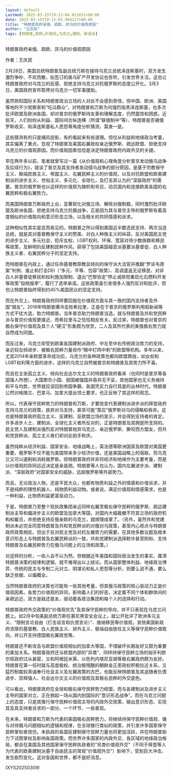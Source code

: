 ```yaml
---
layout: default
Lastmod: 2025-03-15T19:13:04.811651+00:00
date: 2025-03-15T19:13:03.994217+00:00
title: "特朗普政府亲俄、疏欧、厌乌的价值观原因"
author: "王庆民"
tags: [特朗普,民粹,价值观,乌克兰,建制，新语丝]
---
```


特朗普政府亲俄、疏欧、厌乌的价值观原因

作者：王庆民

2月28日，美国总统特朗普及副总统万斯在接待乌克兰总统泽连斯基时，双方发生激烈争吵、不欢而散，拟签订的美乌矿产开发协议也告吹，引发世界关注。这也让特朗普政府对乌克兰的反感、拒绝支持乌克兰对抗俄罗斯的态度公开化。3月3日，美国政府宣布暂停对乌克兰一切军事援助。

虽然熟知国际关系和特朗普政治立场的人对此不会感到奇怪，但中国、欧洲、美国等地的不少观察家和“吃瓜群众”，对特朗普和万斯为何强烈指责泽连斯基，也多次批评欧盟及欧洲各国，却对普京的俄罗斯持友善和理解态度，仍然震惊和困惑。近些天，人们纷纷从利益、国际间合纵连横（所谓“联俄制中”等）、特朗普是否被俄罗斯收买、和泽连斯基私人恩怨等角度分析猜测，莫衷一是。

这些猜测有的只是捕风捉影，有的看起来有些道理。但仅从利益和地缘政治考量，其实偏离了重点，忽视了特朗普及美国右翼政权亲近俄罗斯、疏远欧盟、拒绝支持乌克兰的价值观原因。而价值观因素恰恰是决定特朗普政府内政外交的关键。

早在两年多以前，笔者就曾写过一篇《从价值观和心理角度分析普京发动俄乌战争及后续行为》，就谈了普京及其支持者发动侵乌战争的部分原因，是基于宗教保守主义、极端民族主义、帝国主义、右翼民粹主义的价值观，以及对抗欧盟和欧美建制派的进步主义、世俗主义、多元化、全球化，及打击其认为的“深层政府”的需要。普京的俄罗斯也以这样的价值观为旗帜和号召，动员国内和连接欧美各国的右翼民粹和极右翼势力。

而美国特朗普万斯政府上台，显著软化对俄立场、解除对俄制裁，同时激烈批评欧盟及欧洲各国、拒绝支持乌克兰抗俄战争，正是因为其与普京主导的俄罗斯有着高度相似的价值取向和意识形态立场，以及相关的共同情感和诉求。

这种相似性其实是显而易见的。特朗普之所以得到美国近半数选民支持、两次当选总统，就是其对基督教保守主义的赞美、对白人种族主义的纵容，反对美国民主党的进步主义、多元社会，贬斥女权、LGBT权利、环保、宽容对待少数族群和移民等政策，及鲜明的反建制民粹作风，获得了包括美国福音派基要派基督徒、白人种族主义者、右翼民粹分子的坚定支持。

而特朗普在内政上，通过任命基督教原教旨倾向的保守派大法官并推翻“罗诉韦德案”判例、废止和打击DEI（“多元、平等、包容”政策）、高调遣返无证移民、对非白人非基督徒移民和权利施加限制、退出“巴黎协定”停止减排而重启化石燃料开发等政策“投桃报李”，履行了选举承诺。这些政策虽引发很多人强烈反对和批评，但也让特朗普始终得到约45%美国民众的坚定支持。

而在外交上，特朗普政府同样要回报在价值观方面与其一致的国内支持者及外国“朋友”。2016年特朗普爆冷击败希拉里，正是在于普京的俄罗斯利用假新闻等方式干扰大选，助力特朗普。当年普京助力特朗普当选，就与特朗普及共和党民粹派与普京价值观更接近、而希拉里与之恰恰相反有关。反过来，特朗普也对普京的极右保守价值观及其个人“硬汉”形象颇为欣赏，二人及其所代表的美俄极右势力就自然成为同盟。

而反过来，乌克兰却受到欧美各国建制派政府、中左至中右传统政治势力的支持，亲近较左倾进步、被极右民粹力量视作“眼中钉肉中刺”的欧盟等机构。多年以来，尤其2014年亲欧盟革命成功后，乌克兰的各种政策也都向欧盟靠拢，如女权和LGBT权利等方面的进步。这样的乌克兰自然被普京和特朗普及其势力所不喜。

而且在主张孤立主义、倾向社会达尔文主义的特朗普政府看来（也同时是普京等各国强人所想），大国欺负小国、弱国被强国并吞并无不妥，其他国家也无义务维持和平与均势，世界就应该回到帝国争霸、各国凭实力自行其是的丛林时代。特朗普公然对格陵兰、巴拿马、加拿大提出领土要求，也正反映了其这样的观念。

所以，代表保守民粹势力的特朗普和万斯，才要改变代表建制派进步派的拜登政府支持乌克兰的政策，放弃对乌支持，甚至可能“策应”俄罗斯对乌的侵略和吞并。这也是特朗普政府孤立主义、反建制、反欧盟立场的宣示，并会得到支持者的肯定。许多进步人士、建制派、全球化主义者所反对的，正是特朗普及其拥趸所支持的。民主党人及建制派强烈反对特朗普抛弃乌克兰、亲近俄罗斯、撕咬西方盟友，但共和党民粹派、孤立主义者们却对此拍手称庆。

虽然纯粹从经济利益、国家安全、地缘战略上，英法德等欧洲国家及欧盟对美国更重要，俄罗斯不仅不能为美国带来多少经济价值，还是美国战略上的宿敌，而乌克兰又可以遏制和消耗俄罗斯。但特朗普政府并非将经济和地缘作为主要考量，而是以价值观的异同远近决定是亲是疏。特朗普等人也认为，国内左翼进步派、建制派、“深层政府”对国家安全的威胁，远超俄罗斯等外部势力。

而且，无论政治人物，还是平民大众，也都有物质利益之外的情感和价值诉求，并不是纯粹的理性机器人、纯物质利益动物。或者说，满足价值观和情感需求，也是一种利益，比物质利益更富驱动力。

于是，特朗普乃至整个现执政集团亲近同样右翼至极右保守民粹的俄罗斯、疏远建制派主导和偏进步主义的欧盟及加拿大等国，对国内大幅裁撤不符其立场的政府机构和雇员，并拒绝支持反俄亲欧的乌克兰，就顺理成章了。（另外，虽然共和党建制派未必完全同意特朗普及共和党民粹派的对俄对乌政策，甚至内心观点与特朗普政府政策相反。但出于反对民主党及对抗左翼势力的需要，在其他多数议题及根本意识形态上与特朗普及右翼民粹派的一致，共和党建制派选择默许甚至附和、支持特朗普及右翼民粹势力在俄乌问题上的立场和政策。）

对这样的分析，一些人会不以为然。但根据近年美国和国际政治发生的事实、厘清特朗普决策的规律和逻辑，就不难得出以上结论。而从国家整体利益、地缘政治博弈、传统的民主与专制二元对立、阴谋论和私人恩怨等分析，则要么说不通，要么缺乏依据、以偏概全。

当然特朗普政府的决策也可能有一些其他考量，但其俄乌政策的核心驱动力正是价值观因素。各势力价值观的异同，影响着人们的好恶，决定着不同个体和群体间的亲疏远近、双方是敌还是友，驱动着各政治集团和每个人的选择和行动。

特朗普政府外交政策的“价值观优先”及其保守民粹的导向，并不只表现在乌克兰问题上。如2月中旬美副总统万斯在慕尼黑安全会议上，就公开批评了欧洲多元主义、“限制言论自由（打击谣言和仇恨言论）”、接纳移民等价值观，宣扬美国新政府浓厚的基督教、白人民族主义、排外主义、极端自由放任主义等保守民粹价值取向，并公开支持德国极右翼政党等。

特朗普还不断攻击与欧盟价值观相似的加拿大等国，不惜破坏长期友好又颇为重要的美加关系。特朗普政府还与欧盟内部的“异类”、同样持保守民粹立场的匈牙利欧尔班政府过从甚密，又和阿根廷米莱、以色列内塔尼亚胡等极右翼政府颇为友好。特朗普在第一任时就与高度极权、统治极残酷的朝鲜金正恩政权积极拉近关系，又猛烈制裁较真诚奉行社会主义及左翼政策的古巴，也能反映特朗普及其追随者仇恨进步、崇拜强人、社会达尔文主义的价值观及其极右民粹的外交底色。

可以看出，特朗普政府在全球和极右保守民粹势力结盟，而与各建制派及进步主义主导的国家对立，正在掀起一场从国内到国际的“意识形态战争”。而在乌克兰问题上的态度，只是其推行保守民粹价值观主导的内政外交政策、输出意识形态、实现其及其支持者诉求的一部分、一个环节、一些表现。

在未来，特朗普和万斯为代表的美国极右民粹势力，将继续持保守民粹价值观、循与对待俄乌问题相似的逻辑和规律，在全球推行类似的政策，并引发许多国家保守民粹掌权者效仿。未执政的各国反建制保守民粹力量也将更加活跃，并在特朗普助力下试图掌权及影响各国政策。而世界许多国家的内政外交、各区域的地缘政治格局，都会在美国及其他国家保守民粹执政者的“另类价值观外交”（不同于拜登等人为代表的欧美建制派基于自由民主的常规“价值观外交”）影响下，受到巨大冲击、发生剧烈变化。这对各国和世界，都不是好消息。

(XYS20250309)

